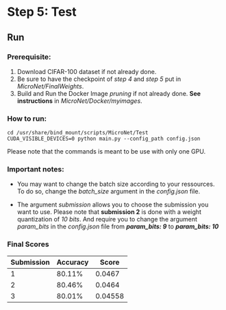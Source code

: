 # Step 5: Test


## Run

### Prerequisite:
1. Download CIFAR-100 dataset if not already done.
2. Be sure to have the checkpoint of *step 4* and *step 5* put in *MicroNet/FinalWeights*.
3. Build and Run the Docker Image *pruning* if not already done. **See instructions** in *MicroNet/Docker/myimages*.


### How to run:
```
cd /usr/share/bind_mount/scripts/MicroNet/Test
CUDA_VISIBLE_DEVICES=0 python main.py --config_path config.json
```

Please note that the commands is meant to be use with only one GPU.

### Important notes:

- You may want to change the batch size according to your ressources. To do so, change the *batch_size* argument in the
*config.json* file.

- The argument *submission* allows you to choose the submission you want to use. Please note that **submission 2** is
done with a weight quantization of *10 bits*. And require you to change the argument *param_bits* in the
*config.json* file from ***param_bits: 9*** to ***param_bits: 10***


### Final Scores

| Submission        | Accuracy   | Score    |
|-------------------------|------------|------------|
| 1        | 80.11%        | 0.0467        |
| 2       | 80.46%       | 0.0464        |
| 3   | 80.01%        | 0.04558        |



